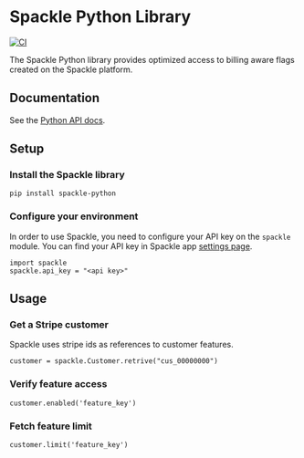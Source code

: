 # Spackle Python Library

[![CI](https://github.com/spackleso/spackle-python/actions/workflows/test.yml/badge.svg)](https://github.com/spackleso/spackle-python/actions/workflows/test.yml)

The Spackle Python library provides optimized access to billing aware flags created on the Spackle platform.

## Documentation

See the [Python API docs](https://docs.spackle.so/python).

## Setup

### Install the Spackle library

```
pip install spackle-python
```

### Configure your environment
In order to use Spackle, you need to configure your API key on the `spackle` module. You can find your API key in Spackle app [settings page](https://dashboard.stripe.com/settings/apps/so.spackle.stripe).

```
import spackle
spackle.api_key = "<api key>"
```

## Usage

### Get a Stripe customer

Spackle uses stripe ids as references to customer features.

```
customer = spackle.Customer.retrive("cus_00000000")
```

### Verify feature access

```
customer.enabled('feature_key')
```

### Fetch feature limit

```
customer.limit('feature_key')
```